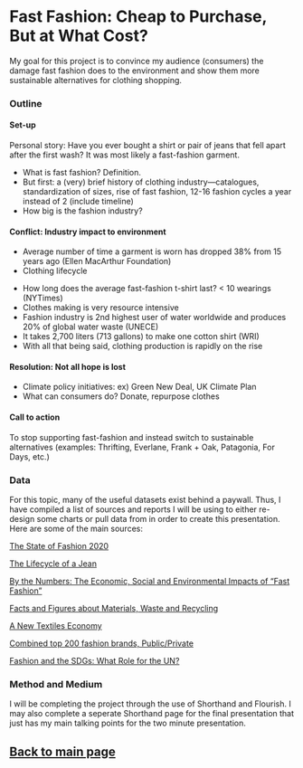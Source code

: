 # Fast Fashion: Cheap to Purchase, But at What Cost?
My goal for this project is to convince my audience (consumers) the damage fast fashion does to the environment and show them more sustainable alternatives for clothing shopping.

### Outline
#### Set-up
Personal story: Have you ever bought a shirt or pair of jeans that fell apart after the first wash? It was most likely a fast-fashion garment. 
- What is fast fashion? Definition.
- But first: a (very) brief history of clothing industry—catalogues, standardization of sizes, rise of fast fashion, 12-16 fashion cycles a year instead of 2 (include timeline)
- How big is the fashion industry?
<blockquote class="imgur-embed-pub" lang="en" data-id="a/5St0tXC" data-context="false" ><a href="//imgur.com/a/5St0tXC"></a></blockquote><script async src="//s.imgur.com/min/embed.js" charset="utf-8"></script>


#### Conflict: Industry impact to environment
- Average number of time a garment is worn has dropped 38% from 15 years ago (Ellen MacArthur Foundation)
- Clothing lifecycle
<blockquote class="imgur-embed-pub" lang="en" data-id="a/zWHWQ1m" data-context="false" ><a href="//imgur.com/a/zWHWQ1m"></a></blockquote><script async src="//s.imgur.com/min/embed.js" charset="utf-8"></script>

- How long does the average fast-fashion t-shirt last? < 10 wearings (NYTimes)
- Clothes making is very resource intensive
- Fashion industry is 2nd highest user of water worldwide and produces 20% of global water waste (UNECE)
- It takes 2,700 liters (713 gallons) to make one cotton shirt (WRI)
- With all that being said, clothing production is rapidly on the rise

<blockquote class="imgur-embed-pub" lang="en" data-id="a/RvIO2gy" data-context="false" ><a href="//imgur.com/a/RvIO2gy"></a></blockquote><script async src="//s.imgur.com/min/embed.js" charset="utf-8"></script>

#### Resolution: Not all hope is lost
- Climate policy initiatives: ex) Green New Deal, UK Climate Plan 
- What can consumers do? Donate, repurpose clothes

#### Call to action 
To stop supporting fast-fashion and instead switch to sustainable alternatives (examples: Thrifting, Everlane, Frank + Oak, Patagonia, For Days, etc.)
 

### Data
For this topic, many of the useful datasets exist behind a paywall. Thus, I have compiled a list of sources and reports I will be using to either re-design some charts or pull data from in order to create this presentation. Here are some of the main sources:

[The State of Fashion 2020](https://www.mckinsey.com/~/media/McKinsey/Industries/Retail/Our%20Insights/The%20state%20of%20fashion%202020%20Navigating%20uncertainty/The-State-of-Fashion-2020-final.ashx)

[The Lifecycle of a Jean](https://www.levistrauss.com/wp-content/uploads/2015/03/Full-LCA-Results-Deck-FINAL.pdf)

[By the Numbers: The Economic, Social and Environmental Impacts of “Fast Fashion”](https://www.wri.org/blog/2019/01/numbers-economic-social-and-environmental-impacts-fast-fashion)

[Facts and Figures about Materials, Waste and Recycling](https://www.epa.gov/facts-and-figures-about-materials-waste-and-recycling/textiles-material-specific-data#TextilesTableandGraph)

[A New Textiles Economy](https://www.ellenmacarthurfoundation.org/assets/downloads/publications/A-New-Textiles-Economy_Full-Report_Updated_1-12-17.pdf)

[Combined top 200 fashion brands, Public/Private](https://fashionunited.com/i/top200/)

[Fashion and the SDGs: What Role for the UN?](https://www.unece.org/fileadmin/DAM/RCM_Website/RFSD_2018_Side_event_sustainable_fashion.pdf)


### Method and Medium
I will be completing the project through the use of Shorthand and Flourish. I may also complete a seperate Shorthand page for the final presentation that just has my main talking points for the two minute presentation. 

## [Back to main page](https://anagm17.github.io/ana-garcia-portfolio/)

